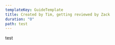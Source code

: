 ```yaml
---
templateKey: GuideTemplate
title: Created by Tim, getting reviewed by Zack
duration: "0"
path: test
---
```

test